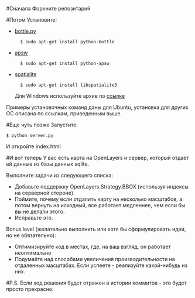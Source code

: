 #Сначала
Форкните репозитарий

#Потом
Установите:

* [bottle.py](http://bottlepy.org/docs/dev/tutorial.html#installation)

        $ sudo apt-get install python-bottle
    
* [apsw](http://rogerbinns.github.io/apsw/download.html)
    
        $ sudo apt-get install python-apsw
    
* [spatialite](https://www.gaia-gis.it/fossil/libspatialite/index)
    
        $ sudo apt-get install libspatialite3
  
    Для Windows используйте архив по [ссылке](https://bitbucket.org/Hnome/testtask2014/downloads/spatialite-4.0.0-DLL-win-x86.zip)

Примеры установочных команд даны для Ubuntu, установка для других ОС описана по ссылкам, приведенным выше.

#Еще чуть позже
Запустите:

    $ python server.py
    
И откройте index.html

#И вот теперь
У вас есть карта на OpenLayers и сервер, который отдает ей данные из базы данных sqlite.

Выполните задачи из следующего списка:

* Добавьте поддержку OpenLayers.Strategy.BBOX (используя индексы на серверной стороне).
* Поймите, почему если отдалить карту на несколько масштабов, а потом вернуть на исходный, все работает медленнее, чем если бы вы не делали этого.
* Исправьте это.

Bonus level (желательно выполнить или хотя бы сформулировать идеи, но не обязательно):

* Оптимизируйте код в местах, где, на ваш взгляд, он работает неоптимально
* Подумайте над способами увеличения производительности на отдаленных масштабах. Если успеете - реализуйте какой-нибудь из них.

#P.S.
Если ход решения будет отражен в истории коммитов - это будет просто прекрасно.